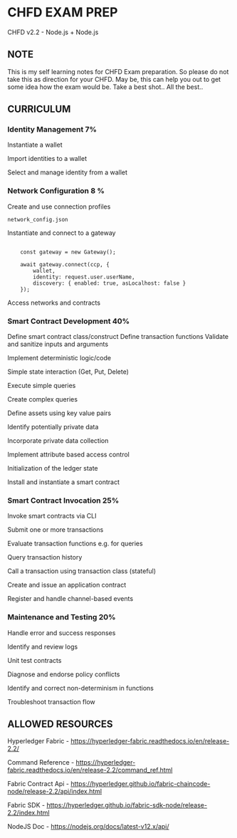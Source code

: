 # CHFD EXAM PREP

CHFD v2.2 - Node.js + Node.js

## NOTE
This is my self learning notes for CHFD Exam preparation. So please do not take this as direction for your CHFD. May be, this can help you out to get some idea how the exam would be. Take a best shot.. All the best..

## CURRICULUM
### Identity Management 7%                         
Instantiate a wallet

Import identities to a wallet

Select and manage identity from a wallet                          

### Network Configuration 8 %                         
Create and use connection profiles

```shell script
network_config.json
```

Instantiate and connect to a gateway
```shell script

    const gateway = new Gateway();

    await gateway.connect(ccp, {
        wallet,
        identity: request.user.userName,
        discovery: { enabled: true, asLocalhost: false } 
    });
```

Access networks and contracts                          


### Smart Contract Development 40%                         
Define smart contract class/construct
Define transaction functions
Validate and sanitize inputs and arguments

Implement deterministic logic/code

Simple state interaction (Get, Put, Delete)

Execute simple queries

Create complex queries

Define assets using key value pairs

Identify potentially private data

Incorporate private data collection

Implement attribute based access control

Initialization of the ledger state

Install and instantiate a smart contract      


### Smart Contract Invocation 25%                         

Invoke smart contracts via CLI

Submit one or more transactions

Evaluate transaction functions e.g. for queries

Query transaction history

Call a transaction using transaction class (stateful)

Create and issue an application contract

Register and handle channel-based events                          

### Maintenance and Testing 20%                         
Handle error and success responses

Identify and review logs

Unit test contracts

Diagnose and endorse policy conflicts

Identify and correct non-determinism in functions

Troubleshoot transaction flow

## ALLOWED RESOURCES

Hyperledger Fabric - https://hyperledger-fabric.readthedocs.io/en/release-2.2/

Command Reference - https://hyperledger-fabric.readthedocs.io/en/release-2.2/command_ref.html

Fabric Contract Api - https://hyperledger.github.io/fabric-chaincode-node/release-2.2/api/index.html

Fabric SDK - https://hyperledger.github.io/fabric-sdk-node/release-2.2/index.html

NodeJS Doc - https://nodejs.org/docs/latest-v12.x/api/



